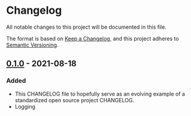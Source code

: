 ﻿# Changelog

All notable changes to this project will be documented in this file.

The format is based on [Keep a Changelog](https://keepachangelog.com/en/1.0.0/),
and this project adheres to [Semantic Versioning](https://semver.org/spec/v2.0.0.html).

## [0.1.0] - 2021-08-18

### Added

- This CHANGELOG file to hopefully serve as an evolving example of a
  standardized open source project CHANGELOG.
- Logging

[0.1.0]: https://github.com/alessandrobrizio/Cabinet/releases/tag/v0.1.0
